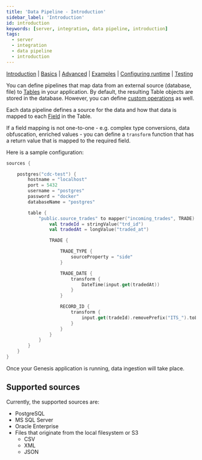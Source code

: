 ```yaml
---
title: 'Data Pipeline - Introduction'
sidebar_label: 'Introduction'
id: introduction
keywords: [server, integration, data pipeline, introduction]
tags:
  - server
  - integration
  - data pipeline
  - introduction
---
```


[Introduction](/server/integration/data-pipeline/introduction/)  | [Basics](/server/integration/data-pipeline/basics) | [Advanced](/server/integration/data-pipeline/advanced) | [Examples](/server/integration/data-pipeline/examples) | [Configuring runtime](/server/integration/data-pipeline/configuring-runtime) | [Testing](/server/integration/data-pipeline/testing)

You can define pipelines that map data from an external source (database, file) to [Tables](/database/fields-tables-views/tables/) in your application. By default, the resulting Table objects are stored in the database. However, you can define [custom operations](/server/integration/data-pipeline/advanced/#custom-handler-for-the-mapped-entity) as well.

Each data pipeline defines a source for the data and how that data is mapped to each [Field](/database/fields-tables-views/fields/) in the Table.

If a field mapping is not one-to-one - e.g. complex type conversions, data obfuscation, enriched values - you can define a `transform` function that has a return value that is mapped to the required field.

Here is a sample configuration:
```kotlin
sources {

    postgres("cdc-test") {
        hostname = "localhost"
        port = 5432
        username = "postgres"
        password = "docker"
        databaseName = "postgres"

        table {
            "public.source_trades" to mapper("incoming_trades", TRADE) {
                val tradeId = stringValue("trd_id")
                val tradedAt = longValue("traded_at")

                TRADE {

                    TRADE_TYPE {
                        sourceProperty = "side"
                    }

                    TRADE_DATE {
                        transform {
                            DateTime(input.get(tradedAt))
                        }
                    }

                    RECORD_ID {
                        transform {
                            input.get(tradeId).removePrefix("ITS_").toLong()
                        }
                    }
                }
            }
        }
    }
}

```

Once your Genesis application is running, data ingestion will take place.

## Supported sources
Currently, the supported sources are:
- PostgreSQL
- MS SQL Server
- Oracle Enterprise
- Files that originate from the local filesystem or S3
    - CSV
    - XML
    - JSON
